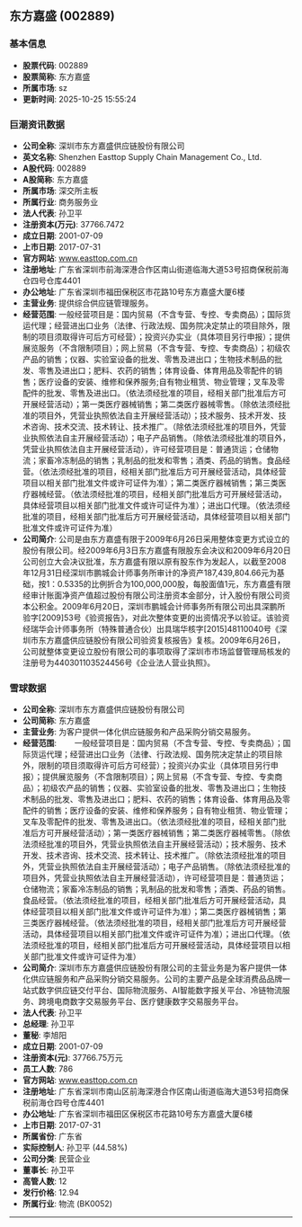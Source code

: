 ## 东方嘉盛 (002889)

### 基本信息

- **股票代码**: 002889
- **股票简称**: 东方嘉盛
- **所属市场**: sz
- **更新时间**: 2025-10-25 15:55:24

### 巨潮资讯数据

- **公司全称**: 深圳市东方嘉盛供应链股份有限公司
- **英文名称**: Shenzhen Easttop Supply Chain Management Co., Ltd.
- **A股代码**: 002889
- **A股简称**: 东方嘉盛
- **所属市场**: 深交所主板
- **所属行业**: 商务服务业
- **法人代表**: 孙卫平
- **注册资本(万元)**: 37766.7472
- **成立日期**: 2001-07-09
- **上市日期**: 2017-07-31
- **官方网站**: www.easttop.com.cn
- **注册地址**: 广东省深圳市前海深港合作区南山街道临海大道53号招商保税前海仓四号仓库4401
- **办公地址**: 广东省深圳市福田保税区市花路10号东方嘉盛大厦6楼
- **主营业务**: 提供综合供应链管理服务。
- **经营范围**: 一般经营项目是：国内贸易（不含专营、专控、专卖商品）；国际货运代理；经营进出口业务（法律、行政法规、国务院决定禁止的项目除外，限制的项目须取得许可后方可经营）；投资兴办实业（具体项目另行申报）；提供展览服务（不含限制项目）；网上贸易（不含专营、专控、专卖商品）；初级农产品的销售；仪器、实验室设备的批发、零售及进出口；生物技术制品的批发、零售及进出口；肥料、农药的销售；体育设备、体育用品及零配件的销售；医疗设备的安装、维修和保养服务;自有物业租赁、物业管理；叉车及零配件的批发、零售及进出口。（依法须经批准的项目，经相关部门批准后方可开展经营活动）；第一类医疗器械销售；第二类医疗器械零售。（除依法须经批准的项目外，凭营业执照依法自主开展经营活动）；技术服务、技术开发、技术咨询、技术交流、技术转让、技术推广。（除依法须经批准的项目外，凭营业执照依法自主开展经营活动）；电子产品销售。（除依法须经批准的项目外，凭营业执照依法自主开展经营活动），许可经营项目是：普通货运；仓储物流；家畜冷冻制品的销售；乳制品的批发和零售；酒类、药品的销售。食品经营。（依法须经批准的项目，经相关部门批准后方可开展经营活动，具体经营项目以相关部门批准文件或许可证件为准）；第二类医疗器械销售；第三类医疗器械经营。（依法须经批准的项目，经相关部门批准后方可开展经营活动，具体经营项目以相关部门批准文件或许可证件为准）；进出口代理。（依法须经批准的项目，经相关部门批准后方可开展经营活动，具体经营项目以相关部门批准文件或许可证件为准）
- **公司简介**: 公司是由东方嘉盛有限于2009年6月26日采用整体变更方式设立的股份有限公司。经2009年6月3日东方嘉盛有限股东会决议和2009年6月20日公司创立大会决议批准，东方嘉盛有限以原有股东作为发起人，以截至2008年12月31日经深圳市鹏城会计师事务所审计的净资产187,439,804.66元为基础，按1：0.5335的比例折合为100,000,000股，每股面值1元，东方嘉盛有限经审计账面净资产值超过股份有限公司注册资本金部分，计入股份有限公司资本公积金。2009年6月20日，深圳市鹏城会计师事务所有限公司出具深鹏所验字[2009]53号《验资报告》，对此次整体变更的出资情况予以验证。该验资经瑞华会计师事务所（特殊普通合伙）出具瑞华核字[2015]48110040号《深圳市东方嘉盛供应链股份有限公司验资复核报告》复核。2009年6月26日，公司就整体变更设立股份有限公司的事项取得了深圳市市场监督管理局核发的注册号为440301103524456号《企业法人营业执照》。

### 雪球数据

- **公司全称**: 深圳市东方嘉盛供应链股份有限公司
- **公司简称**: 东方嘉盛
- **主营业务**: 为客户提供一体化供应链服务和产品采购分销交易服务。
- **经营范围**: 　　一般经营项目是：国内贸易（不含专营、专控、专卖商品）；国际货运代理；经营进出口业务（法律、行政法规、国务院决定禁止的项目除外，限制的项目须取得许可后方可经营）；投资兴办实业（具体项目另行申报）；提供展览服务（不含限制项目）；网上贸易（不含专营、专控、专卖商品）；初级农产品的销售；仪器、实验室设备的批发、零售及进出口；生物技术制品的批发、零售及进出口；肥料、农药的销售；体育设备、体育用品及零配件的销售；医疗设备的安装、维修和保养服务；自有物业租赁、物业管理；叉车及零配件的批发、零售及进出口。（依法须经批准的项目，经相关部门批准后方可开展经营活动）；第一类医疗器械销售；第二类医疗器械零售。（除依法须经批准的项目外，凭营业执照依法自主开展经营活动）；技术服务、技术开发、技术咨询、技术交流、技术转让、技术推广。（除依法须经批准的项目外，凭营业执照依法自主开展经营活动）；电子产品销售。（除依法须经批准的项目外，凭营业执照依法自主开展经营活动），许可经营项目是：普通货运；仓储物流；家畜冷冻制品的销售；乳制品的批发和零售；酒类、药品的销售。食品经营。（依法须经批准的项目，经相关部门批准后方可开展经营活动，具体经营项目以相关部门批准文件或许可证件为准）；第二类医疗器械销售；第三类医疗器械经营。（依法须经批准的项目，经相关部门批准后方可开展经营活动，具体经营项目以相关部门批准文件或许可证件为准）；进出口代理。（依法须经批准的项目，经相关部门批准后方可开展经营活动，具体经营项目以相关部门批准文件或许可证件为准）
- **公司简介**: 深圳市东方嘉盛供应链股份有限公司的主营业务是为客户提供一体化供应链服务和产品采购分销交易服务。公司的主要产品是全球消费品品牌一站式数字供应链交付平台、国际物流服务、AI智能数字报关平台、冷链物流服务、跨境电商数字交易服务平台、医疗健康数字交易服务平台。
- **法人代表**: 孙卫平
- **总经理**: 孙卫平
- **董秘**: 李旭阳
- **成立日期**: 2001-07-09
- **注册资本(元)**: 37766.75万元
- **员工人数**: 786
- **官方网站**: www.easttop.com.cn
- **注册地址**: 广东省深圳市南山区前海深港合作区南山街道临海大道53号招商保税前海仓四号仓库4401
- **办公地址**: 广东省深圳市福田区保税区市花路10号东方嘉盛大厦6楼
- **上市日期**: 2017-07-31
- **所属省份**: 广东省
- **实际控制人**: 孙卫平 (44.58%)
- **公司分类**: 民营企业
- **董事长**: 孙卫平
- **高管人数**: 12
- **发行价格**: 12.94
- **所属行业**: 物流 (BK0052)

---